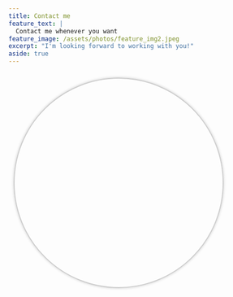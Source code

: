 ```yaml
---
title: Contact me
feature_text: |
  Contact me whenever you want
feature_image: /assets/photos/feature_img2.jpeg
excerpt: "I'm looking forward to working with you!"
aside: true
---
```


<div class="photo">
  <a href="/assets/photos/hyehua_my_photo_large.jpeg" data-lightbox="my-photos">
    <img src="/assets/photos/hyehua_my_photo.jpeg" alt="">
  </a>
</div>

<style>
.photo {
  border: 2px solid #ccc;
  border-radius: 50%; /* make the container circular */
  box-shadow: 0 0 5px #ccc;
  display: inline-block;
  margin: 10px;
  padding: 5px;
  width: 400px; /* set the width of the container */
  height: 400px; /* set the height of the container */
  overflow: hidden; /* hide any parts of the image that exceed the container */
}

.photo img {
  display: block;
  max-width: 100%; /* make the image fit inside the container */
  border-radius: 50%; /* make the image circular */
}

.photo a {
  display: block;
  position: relative;
}

.photo a:before {
  content: "";
  display: block;
  position: absolute;
  top: -10px;
  left: -10px;
  right: -10px;
  bottom: -10px;
  border: 5px solid #fff;
  border-radius: 50%; /* make the border circular */
  box-shadow: 0 0 10px rgba(0, 0, 0, 0.5);
  opacity: 0;
  transition: opacity 0.2s ease;
}

.photo a:hover:before {
  opacity: 1;
}

.box {
  width: 200px;
  height: 200px;
  background-color: #ccc;
  border: 1px solid #999;
  border-radius: 10px; /* set the radius of the corners */
}
</style>

<script src="https://cdnjs.cloudflare.com/ajax/libs/lightbox2/2.11.1/js/lightbox.min.js"></script>
<link rel="stylesheet" href="https://cdnjs.cloudflare.com/ajax/libs/lightbox2/2.11.1/css/lightbox.min.css">
